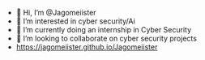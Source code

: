 - 👋 Hi, I’m @Jagomeiister
- 👀 I’m interested in cyber security/Ai
- 🌱 I’m currently doing an internship in Cyber Security
- 💞️ I’m looking to collaborate on cyber security projects 
- https://jagomeiister.github.io/Jagomeiister


